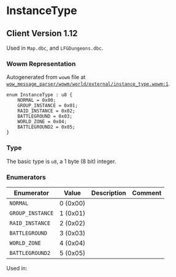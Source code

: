 # InstanceType

## Client Version 1.12

Used in `Map.dbc`, and `LFGDungeons.dbc`.

### Wowm Representation

Autogenerated from `wowm` file at [`wow_message_parser/wowm/world/external/instance_type.wowm:1`](https://github.com/gtker/wow_messages/tree/main/wow_message_parser/wowm/world/external/instance_type.wowm#L1).

```rust,ignore
enum InstanceType : u8 {
    NORMAL = 0x00;
    GROUP_INSTANCE = 0x01;
    RAID_INSTANCE = 0x02;
    BATTLEGROUND = 0x03;
    WORLD_ZONE = 0x04;
    BATTLEGROUND2 = 0x05;
}
```
### Type
The basic type is `u8`, a 1 byte (8 bit) integer.
### Enumerators
| Enumerator | Value  | Description | Comment |
| --------- | -------- | ----------- | ------- |
| `NORMAL` | 0 (0x00) |  |  |
| `GROUP_INSTANCE` | 1 (0x01) |  |  |
| `RAID_INSTANCE` | 2 (0x02) |  |  |
| `BATTLEGROUND` | 3 (0x03) |  |  |
| `WORLD_ZONE` | 4 (0x04) |  |  |
| `BATTLEGROUND2` | 5 (0x05) |  |  |

Used in:

